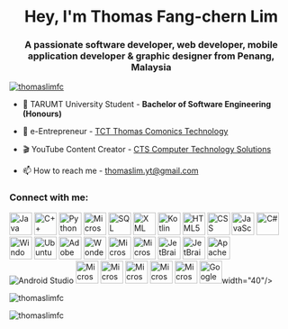 <h1 align="center">Hey, I'm Thomas Fang-chern Lim</h1>
<h3 align="center">A passionate software developer, web developer, mobile application developer & graphic designer from Penang, Malaysia</h3>

<p align="left"> <a href="https://github.com/ryo-ma/github-profile-trophy"><img src="https://github-profile-trophy.vercel.app/?username=thomaslimfc" alt="thomaslimfc" /></a> </p>

- 🌱 TARUMT University Student - **Bachelor of Software Engineering (Honours)**

- 🛒 e-Entrepreneur - [TCT Thomas Comonics Technology](https://thomaslimfc.github.io/tct/about-us.html)
    
- 🎬 YouTube Content Creator - [CTS Computer Technology Solutions](https://youtube.com/channel/UCJQqFq3O7H-8kuJZMd0k3KA)

- 📫 How to reach me - thomaslim.yt@gmail.com

<h3 align="left">Connect with me:</h3>

<p align="left">
    <a target="_blank" rel="noreferrer"> <img src="https://cdn4.iconfinder.com/data/icons/logos-and-brands/512/181_Java_logo_logos-512.png" alt="Java" width="40"/> </a>
    <a target="_blank" rel="noreferrer"> <img src="https://encrypted-tbn0.gstatic.com/images?q=tbn:ANd9GcTREadhYWxcLBoldO_5kFkZWJk_hceOMM1CxQ&s" alt="C++" width="40"/> </a>
    <a target="_blank" rel="noreferrer"> <img src="https://quantumzeitgeist.com/wp-content/uploads/pythoned.png" alt="Python" width="40"/> </a> 
    <a target="_blank" rel="noreferrer"> <img src="https://symbols.getvecta.com/stencil_28/61_sql-database-generic.90b41636a8.png" alt="Microsoft SQL Server" width="40"/> </a> 
    <a target="_blank" rel="noreferrer"> <img src="https://cdn.worldvectorlogo.com/logos/ardino-1.svg" alt="SQL" width="40"/> </a> 
    <a target="_blank" rel="noreferrer"> <img src="https://cdn.worldvectorlogo.com/logos/arduino-1.svg" alt="XML" width="40"/> </a> 
    <a target="_blank" rel="noreferrer"> <img src="https://cdn.worldvectorlogo.com/logos/aduino-1.svg" alt="Kotlin" width="40"/> </a> 
    <a target="_blank" rel="noreferrer"> <img src="https://cdn.worldvectorlogo.com/logos/ardino-1.svg" alt="HTML5" width="40"/> </a> 
    <a target="_blank" rel="noreferrer"> <img src="https://cdn.worldvectorlogo.com/logos/karduino-1.svg" alt="CSS" width="40"/> </a>     
    <a target="_blank" rel="noreferrer"> <img src="https://cdn.worldvectorlogo.com/logosk/arduino-1.svg" alt="JavaScript" width="40"/> </a> 
    <a target="_blank" rel="noreferrer"> <img src="https://cdn.worldvectorlogo.com/logos/rduino-1.svg" alt="C#" width="40"/> </a> 
    <a target="_blank" rel="noreferrer"> <img src="https://cdn.worldvectorlogo.com/loos/arduino-1.svg" alt="Windows" width="40"/> </a> 
    <a target="_blank" rel="noreferrer"> <img src="https://cdn.worldvectorlogo.com/lgos/arduino-1.svg" alt="Ubuntu" width="40"/> </a> 
    <a target="_blank" rel="noreferrer"> <img src="https://cdn.worldvectorlogo.com/ogos/arduino-1.svg" alt="Adobe Photoshop" width="40"/> </a> 
    <a target="_blank" rel="noreferrer"> <img src="https://cdn.worldvectorlogo.cm/logos/arduino-1.svg" alt="Wondershare Filmora" width="40"/> </a> 
    <a target="_blank" rel="noreferrer"> <img src="https://cdn.worldvectorlogocom/logos/arduino-1.svg" alt="Microsoft Visual Studio 2022" width="40"/> </a> 
    <a target="_blank" rel="noreferrer"> <img src="https://cdn.worldvectorlogocom/logos/arduino-1.svg" alt="Microsoft Visual Studio Code" width="40"/> </a> 
    <a target="_blank" rel="noreferrer"> <img src="https://cdn.worldvectorlogo.om/logos/arduino-1.svg" alt="JetBrains IntelliJ IDEA" width="40"/> </a> 
    <a target="_blank" rel="noreferrer"> <img src="https://cdn.worldvectorlogo.om/logos/arduino-1.svg" alt="JetBrains PyCharm" width="40"/> </a> 
    <a target="_blank" rel="noreferrer"> <img src="https://cdn.worldvectorlogo.om/logos/arduino-1.svg" alt="Apache NetBeans" width="40"/> </a> 
    <a target="_blank" rel="noreferrer"> <img src="https://cdn.worldvectorlogo.cm/logos/arduino-1.svg" alt="Android Studio" idth="40"/> </a> 
    <a target="_blank" rel="noreferrer"> <img src="https://cdn.worldvectologo.co/logos/arduino-1.svg" alt="Microsoft Word" width="40"/> </a> 
    <a target="_blank" rel="noreferrer"> <img src="https://cdn.worldvectorogo.com/logos/arduino-1.svg" alt="Microsoft Excel" width="40"/> </a>
    <a target="_blank" rel="noreferrer"> <img src="https://cdn.worldvectorogo.com/logos/arduino-1.svg" alt="Microsoft Powerpoint" width="40"/> </a>     
    <a target="_blank" rel="noreferrer"> <img src="https://cdn.worldvectorlgo.com/logos/arduino-1.svg" alt="Microsoft Access" width="40"/> </a>    
    <a target="_blank" rel="noreferrer"> <img src="https://cdn.worldvectorlgo.com/logos/arduino-1.svg" alt="Microsoft Visio" width="40"/> </a>     
    <a target="_blank" rel="noreferrer"> <img src="https://encrypted-tbn0.gstatic.com/images?q=tbn:ANd9GcQ-2jaS8eIgeSM7817Mt3UJ7oGZBzxwJ3MvQA&s" alt="Google Web Designer" width="40"/></a>width="40"/></a>
</p>

<p><img align="center" src="https://github-readme-stats.vercel.app/api/top-langs?username=thomaslimfc&show_icons=true&locale=en&layout=compact" alt="thomaslimfc" /></p>

<p><img align="center" src="https://github-readme-streak-stats.herokuapp.com/?user=thomaslimfc&" alt="thomaslimfc" /></p>
